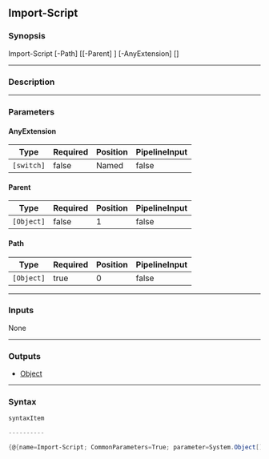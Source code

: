 Import-Script
-------------

### Synopsis

Import-Script [-Path] <Object> [[-Parent] <Object>] [-AnyExtension] [<CommonParameters>]

---

### Description

---

### Parameters
#### **AnyExtension**

|Type      |Required|Position|PipelineInput|
|----------|--------|--------|-------------|
|`[switch]`|false   |Named   |false        |

#### **Parent**

|Type      |Required|Position|PipelineInput|
|----------|--------|--------|-------------|
|`[Object]`|false   |1       |false        |

#### **Path**

|Type      |Required|Position|PipelineInput|
|----------|--------|--------|-------------|
|`[Object]`|true    |0       |false        |

---

### Inputs
None

---

### Outputs
* [Object](https://learn.microsoft.com/en-us/dotnet/api/System.Object)

---

### Syntax
```PowerShell
syntaxItem
```
```PowerShell
----------
```
```PowerShell
{@{name=Import-Script; CommonParameters=True; parameter=System.Object[]}}
```
